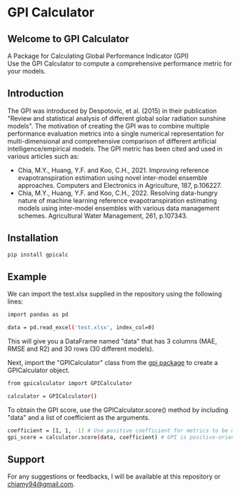 # GPI Calculator

## Welcome to GPI Calculator
A Package for Calculating Global Performance Indicator (GPI)<br/>
Use the GPI Calculator to compute a comprehensive performance metric for your models.

## Introduction
The GPI was introduced by Despotovic, et al. (2015) in their publication "Review and statistical analysis of different global solar radiation sunshine models". The motivation of creating the GPI was to combine multiple performance evaluation metrics into a single numerical representation for multi-dimensional and comprehensive comparison of different artificial intelligence/empirical models. The GPI metric has been cited and used in various articles such as:
* Chia, M.Y., Huang, Y.F. and Koo, C.H., 2021. Improving reference evapotranspiration estimation using novel inter-model ensemble approaches. Computers and Electronics in Agriculture, 187, p.106227.
* Chia, M.Y., Huang, Y.F. and Koo, C.H., 2022. Resolving data-hungry nature of machine learning reference evapotranspiration estimating models using inter-model ensembles with various data management schemes. Agricultural Water Management, 261, p.107343.

## Installation
```bash
pip install gpicalc
```

## Example
We can import the test.xlsx supplied in the repository using the following lines:
```bash
import pandas as pd

data = pd.read_excel('test.xlsx', index_col=0)
```

This will give you a DataFrame named "data" that has 3 columns (MAE, RMSE and R2) and 30 rows (30 different models).

Next, import the "GPICalculator" class from the [gpi package](https://github.com/planta94/gpi) to create a GPICalculator object.
```bash
from gpicalculator import GPICalculator

calculator = GPICalculator()
```

To obtain the GPI score, use the GPICalculator.score() method by including "data" and a list of coefficient as the arguments.
```bash
coefficient = [1, 1, -1] # Use positive coefficient for metrics to be minimised (MAE, RMSE), and negative coefficient for metrics to be maximized (R2)
gpi_score = calculator.score(data, coefficient) # GPI is positive-oriented, the higher the better
```
## Support
For any suggestions or feedbacks, I will be available at this repository or chiamy94@gmail.com.
